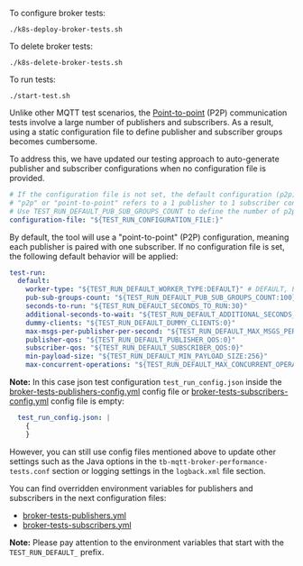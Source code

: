 To configure broker tests:

```
./k8s-deploy-broker-tests.sh
```

To delete broker tests:

```
./k8s-delete-broker-tests.sh
```

To run tests:

```
./start-test.sh
```

Unlike other MQTT test scenarios, the [Point-to-point](https://docs.aws.amazon.com/whitepapers/latest/designing-mqtt-topics-aws-iot-core/mqtt-communication-patterns.html#point-to-point) 
(P2P) communication tests involve a large number of publishers and subscribers. As a result, using a static configuration file to define publisher and subscriber groups becomes cumbersome.

To address this, we have updated our testing approach to auto-generate publisher and subscriber configurations when no configuration file is provided. 

```yaml
# If the configuration file is not set, the default configuration (p2p) will be used.
# "p2p" or "point-to-point" refers to a 1 publisher to 1 subscriber configuration.
# Use TEST_RUN_DEFAULT_PUB_SUB_GROUPS_COUNT to define the number of p2p groups.
configuration-file: "${TEST_RUN_CONFIGURATION_FILE:}"
```

By default, the tool will use a "point-to-point" (P2P) configuration, meaning each publisher is paired with one subscriber.
If no configuration file is set, the following default behavior will be applied:

```yaml
test-run:
  default:
    worker-type: "${TEST_RUN_DEFAULT_WORKER_TYPE:DEFAULT}" # DEFAULT, PUBLISHER, SUBSCRIBER
    pub-sub-groups-count: "${TEST_RUN_DEFAULT_PUB_SUB_GROUPS_COUNT:100}"
    seconds-to-run: "${TEST_RUN_DEFAULT_SECONDS_TO_RUN:30}"
    additional-seconds-to-wait: "${TEST_RUN_DEFAULT_ADDITIONAL_SECONDS_TO_WAIT:10}"
    dummy-clients: "${TEST_RUN_DEFAULT_DUMMY_CLIENTS:0}"
    max-msgs-per-publisher-per-second: "${TEST_RUN_DEFAULT_MAX_MSGS_PER_PUBLISHER_PER_SECOND:1}"
    publisher-qos: "${TEST_RUN_DEFAULT_PUBLISHER_QOS:0}"
    subscriber-qos: "${TEST_RUN_DEFAULT_SUBSCRIBER_QOS:0}"
    min-payload-size: "${TEST_RUN_DEFAULT_MIN_PAYLOAD_SIZE:256}"
    max-concurrent-operations: "${TEST_RUN_DEFAULT_MAX_CONCURRENT_OPERATIONS:1000}"
```


**Note:** In this case json test configuration `test_run_config.json` inside
the [broker-tests-publishers-config.yml](broker-tests-publishers-config.yml) config file
or [broker-tests-subscribers-config.yml](broker-tests-subscribers-config.yml) config file is empty:

```yaml
  test_run_config.json: |
    {
    }
```

However, you can still use config files mentioned above to update other settings such as the Java options
in the `tb-mqtt-broker-performance-tests.conf` section or logging settings in the `logback.xml` file section.

You can find overridden environment variables for publishers and subscribers in the next configuration files:

- [broker-tests-publishers.yml](broker-tests-publishers.yml)
- [broker-tests-subscribers.yml](broker-tests-subscribers.yml)

**Note:** Please pay attention to the environment variables that start with the `TEST_RUN_DEFAULT_` prefix.

